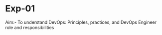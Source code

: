 # Exp-01
Aim:- To understand DevOps: Principles, practices, and DevOps Engineer role and responsibilities
